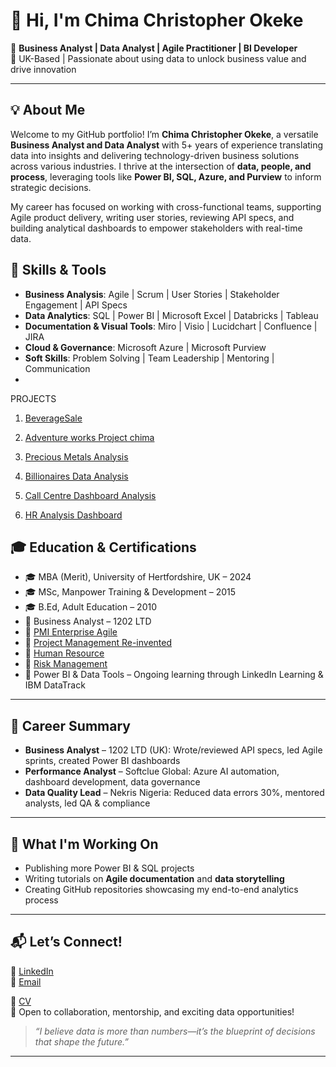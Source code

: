 # 👋 Hi, I'm Chima Christopher Okeke

🎯 **Business Analyst | Data Analyst | Agile Practitioner | BI Developer**  
📍 UK-Based | Passionate about using data to unlock business value and drive innovation

---

## 💡 About Me

Welcome to my GitHub portfolio! I’m **Chima Christopher Okeke**, a versatile **Business Analyst and Data Analyst** with 5+ years of experience translating data into insights and delivering technology-driven business solutions across various industries. I thrive at the intersection of **data, people, and process**, leveraging tools like **Power BI, SQL, Azure, and Purview** to inform strategic decisions.

My career has focused on working with cross-functional teams, supporting Agile product delivery, writing user stories, reviewing API specs, and building analytical dashboards to empower stakeholders with real-time data.
## 🧰 Skills & Tools

- **Business Analysis**: Agile | Scrum | User Stories | Stakeholder Engagement | API Specs  
- **Data Analytics**: SQL | Power BI | Microsoft Excel | Databricks | Tableau  
- **Documentation & Visual Tools**: Miro | Visio | Lucidchart | Confluence | JIRA  
- **Cloud & Governance**: Microsoft Azure | Microsoft Purview  
- **Soft Skills**: Problem Solving | Team Leadership | Mentoring | Communication
- 


  PROJECTS
  
 1.  [BeverageSale](https://github.com/ChimaOkeke/BeverageSales)
  
  2. [Adventure works Project chima](https://github.com/ChimaOkeke/Adventure-works-project-Chima-)
  3. [Precious Metals Analysis](https://github.com/ChimaOkeke/Precious-Metals-Data-Analyst)
  4. [Billionaires Data Analysis](https://github.com/ChimaOkeke/Billionaires-Data-Analysis)
  5. [Call Centre Dashboard Analysis](https://github.com/ChimaOkeke/Call-Centre-Dashboard-Analysis)
  6. [HR Analysis Dashboard](https://github.com/ChimaOkeke/HR-Analysis-Dashboard)

## 🎓 Education & Certifications

- 🎓 MBA (Merit), University of Hertfordshire, UK – 2024  
- 🎓 MSc, Manpower Training & Development – 2015  
- 🎓 B.Ed, Adult Education – 2010  
- 📜 Business Analyst – 1202 LTD  
- 📜 [PMI Enterprise Agile](https://lnkd.in/eKEzWY47)
- 📜 [Project Management Re-invented](https://www.linkedin.com/learning/certificates/60de671b383cd3ad53589cfcf25b1291c3872c1067b7131cf08835f616fccd2c)
- 📜 [Human Resource](https://www.elearningcollege.com)
- 📜 [Risk Management](https://www.elearningcollege.com)
- 📜 Power BI & Data Tools – Ongoing learning through LinkedIn Learning & IBM DataTrack  

---

## 🚀 Career Summary

- **Business Analyst** – 1202 LTD (UK): Wrote/reviewed API specs, led Agile sprints, created Power BI dashboards  
- **Performance Analyst** – Softclue Global: Azure AI automation, dashboard development, data governance  
- **Data Quality Lead** – Nekris Nigeria: Reduced data errors 30%, mentored analysts, led QA & compliance  

---

## 🌱 What I'm Working On

- Publishing more Power BI & SQL projects  
- Writing tutorials on **Agile documentation** and **data storytelling**  
- Creating GitHub repositories showcasing my end-to-end analytics process  

---

## 📬 Let’s Connect!

🔗 [LinkedIn](https://linkedin.com/in/chima-okeke-50832647)  
📧 [Email](chimex2000us@yahoo.com) 

📄  [CV](https://drive.google.com/file/d/1sEVJ-_0yAI-GXK_Lc8tpmWSMODelHx22/view?usp=sharing)   
💬 Open to collaboration, mentorship, and exciting data opportunities!

> *“I believe data is more than numbers—it’s the blueprint of decisions that shape the future.”*
---
